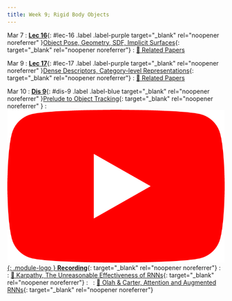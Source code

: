 ```yaml
---
title: Week 9; Rigid Body Objects
---
```


Mar 7
: [**Lec 16**](/assets/slides/deeprob_16_objects.pdf){: #lec-16 .label .label-purple target="_blank" rel="noopener noreferrer" }[Object Pose, Geometry, SDF, Implicit Surfaces](/assets/slides/deeprob_16_objects.pdf){: target="_blank" rel="noopener noreferrer"}
  : [📃 Related Papers](/papers/#object-pose-geometry-sdf-implicit-surfaces)


Mar 9
: [**Lec 17**](/assets/slides/deeprob_17_object_descriptors.pdf){: #lec-17 .label .label-purple target="_blank" rel="noopener noreferrer" }[Dense Descriptors, Category-level Representations](/assets/slides/deeprob_17_object_descriptors.pdf){: target="_blank" rel="noopener noreferrer"}
  : [📃 Related Papers](/papers/#dense-descriptors-category-level-representations)

Mar 10
: [**Dis 9**](/assets/slides/deeprob_discussion_09.pdf){: #dis-9 .label .label-blue target="_blank" rel="noopener noreferrer" }[Prelude to Object Tracking](/assets/slides/deeprob_discussion_09.pdf){: target="_blank" rel="noopener noreferrer" }
  : [![](/assets/logos/yt_icon_rgb.png){: .module-logo } **Recording**](https://youtu.be/45sKAir2XnI){: target="_blank" rel="noopener noreferrer"}
: &nbsp;
  : [📖 Karpathy, The Unreasonable Effectiveness of RNNs](http://karpathy.github.io/2015/05/21/rnn-effectiveness/){: target="_blank" rel="noopener noreferrer"}
: &nbsp;
  : [📖 Olah & Carter, Attention and Augmented RNNs](https://distill.pub/2016/augmented-rnns/){: target="_blank" rel="noopener noreferrer"}
